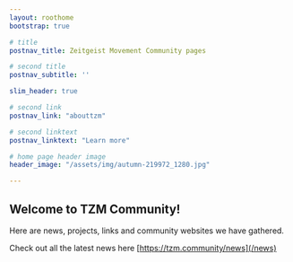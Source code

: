 ```yaml
---
layout: roothome
bootstrap: true

# title
postnav_title: Zeitgeist Movement Community pages

# second title
postnav_subtitle: ''

slim_header: true

# second link
postnav_link: "abouttzm"

# second linktext
postnav_linktext: "Learn more"

# home page header image
header_image: "/assets/img/autumn-219972_1280.jpg"

---
```


## Welcome to TZM Community!

Here are news, projects, links and community websites we have gathered.

Check out all the latest news here [https://tzm.community/news](/news)